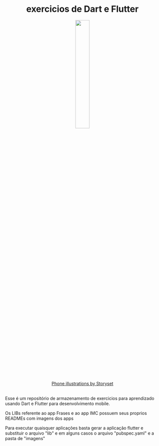 <div align="center">
  <h1>exercicios de Dart e Flutter</h1>
</div>

<div align="center">
  <img src="https://user-images.githubusercontent.com/100448388/235318038-923917a5-8df8-461d-a775-6a4d3496cb3a.gif" width="30%">
</div>
<div align="center">
  <a href="https://storyset.com/phone">Phone illustrations by Storyset</a>
</div>
<br>
<p>Esse é um repositório de armazenamento de exercicios para aprendizado usando Dart e Flutter para desenvolvimento mobile.</p>
<p>Os LIBs referente ao app Frases e ao app IMC possuem seus proprios READMEs com imagens dos apps</p>
<p>Para executar quaisquer aplicações basta gerar a aplicação flutter e substituir o arquivo "lib" e em alguns casos o arquivo "pubspec.yaml" e a pasta de "imagens"</p>
